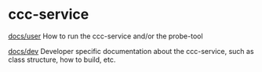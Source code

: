 # ccc-service
[docs/user](docs/user/index.md) How to run the ccc-service and/or the probe-tool

[docs/dev](docs/dev/index.md) Developer specific documentation about the ccc-service, such as class structure, how to build, etc. 